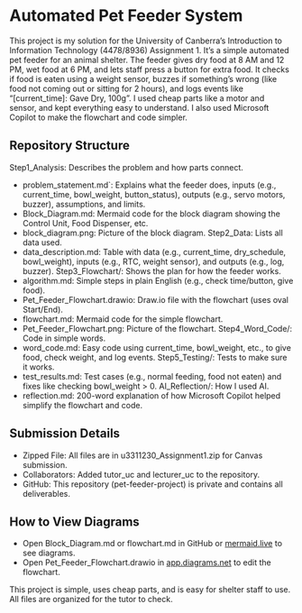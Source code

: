 # Automated Pet Feeder System

This project is my solution for the University of Canberra’s Introduction to Information Technology (4478/8936) Assignment 1. It’s a simple automated pet feeder for an animal shelter. The feeder gives dry food at 8 AM and 12 PM, wet food at 6 PM, and lets staff press a button for extra food. It checks if food is eaten using a weight sensor, buzzes if something’s wrong (like food not coming out or sitting for 2 hours), and logs events like “[current_time]: Gave Dry, 100g”. I used cheap parts like a motor and sensor, and kept everything easy to understand. I also used Microsoft Copilot to make the flowchart and code simpler.

## Repository Structure

Step1_Analysis: Describes the problem and how parts connect.
  - problem_statement.md`: Explains what the feeder does, inputs (e.g., current_time, bowl_weight, button_status), outputs (e.g., servo motors, buzzer), assumptions, and limits.
  - Block_Diagram.md: Mermaid code for the block diagram showing the Control Unit, Food Dispenser, etc.
  - block_diagram.png: Picture of the block diagram.
Step2_Data: Lists all data used.
  - data_description.md: Table with data (e.g., current_time, dry_schedule, bowl_weight), inputs (e.g., RTC, weight sensor), and outputs (e.g., log, buzzer).
Step3_Flowchart/: Shows the plan for how the feeder works.
  - algorithm.md: Simple steps in plain English (e.g., check time/button, give food).
  - Pet_Feeder_Flowchart.drawio: Draw.io file with the flowchart (uses oval Start/End).
  - flowchart.md: Mermaid code for the simple flowchart.
  - Pet_Feeder_Flowchart.png: Picture of the flowchart.
Step4_Word_Code/: Code in simple words.
  - word_code.md: Easy code using current_time, bowl_weight, etc., to give food, check weight, and log events.
Step5_Testing/: Tests to make sure it works.
  - test_results.md: Test cases (e.g., normal feeding, food not eaten) and fixes like checking bowl_weight > 0.
AI_Reflection/: How I used AI.
  - reflection.md: 200-word explanation of how Microsoft Copilot helped simplify the flowchart and code.

## Submission Details

- Zipped File: All files are in u3311230_Assignment1.zip for Canvas submission.
- Collaborators: Added tutor_uc and lecturer_uc to the repository.
- GitHub: This repository (pet-feeder-project) is private and contains all deliverables.

## How to View Diagrams
- Open Block_Diagram.md or flowchart.md in GitHub or [mermaid.live](https://mermaid.live) to see diagrams.
- Open Pet_Feeder_Flowchart.drawio in [app.diagrams.net](https://app.diagrams.net) to edit the flowchart.

This project is simple, uses cheap parts, and is easy for shelter staff to use. All files are organized for the tutor to check.